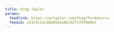 ```yaml
---
title: Greg Taylor
params:
  feedlink: https://gctaylor.com/blog?format=rss
  feedid: 151fdc2acd6d859e20b7d2f1f9f009b3
---
```

